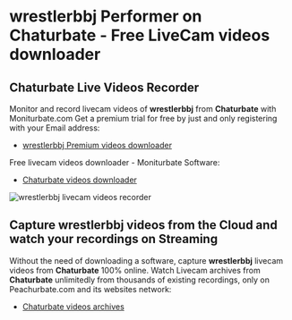# wrestlerbbj Performer on Chaturbate - Free LiveCam videos downloader

## Chaturbate Live Videos Recorder

Monitor and record livecam videos of **wrestlerbbj** from **Chaturbate** with Moniturbate.com
Get a premium trial for free by just and only registering with your Email address:
* [wrestlerbbj Premium videos downloader](https://moniturbate.com/request-demo-licence-key.html)

Free livecam videos downloader - Moniturbate Software:
* [Chaturbate videos downloader](https://moniturbate.com/moniturbate-download-software.html)

![wrestlerbbj livecam videos recorder](https://peachurnet.com/templates/moniturbate-software.png)


## Capture wrestlerbbj videos from the Cloud and watch your recordings on Streaming

Without the need of downloading a software, capture **wrestlerbbj** livecam videos from **Chaturbate** 100% online.
Watch Livecam archives from **Chaturbate** unlimitedly from thousands of existing recordings, only on Peachurbate.com and its websites network:
* [Chaturbate videos archives](https://peachurnet.com/)